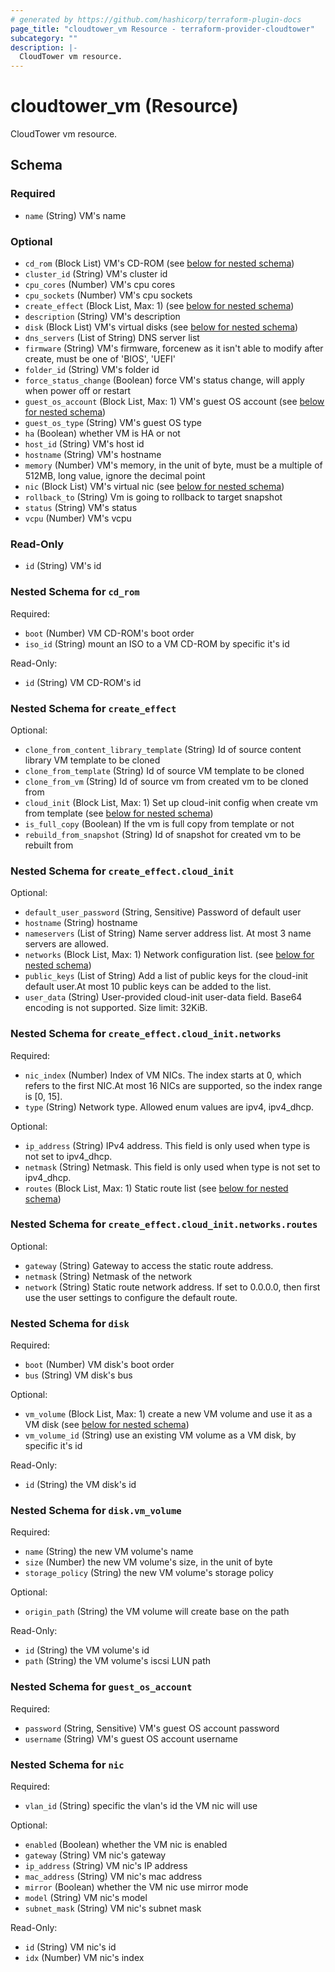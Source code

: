 ```yaml
---
# generated by https://github.com/hashicorp/terraform-plugin-docs
page_title: "cloudtower_vm Resource - terraform-provider-cloudtower"
subcategory: ""
description: |-
  CloudTower vm resource.
---
```


# cloudtower_vm (Resource)

CloudTower vm resource.



<!-- schema generated by tfplugindocs -->
## Schema

### Required

- `name` (String) VM's name

### Optional

- `cd_rom` (Block List) VM's CD-ROM (see [below for nested schema](#nestedblock--cd_rom))
- `cluster_id` (String) VM's cluster id
- `cpu_cores` (Number) VM's cpu cores
- `cpu_sockets` (Number) VM's cpu sockets
- `create_effect` (Block List, Max: 1) (see [below for nested schema](#nestedblock--create_effect))
- `description` (String) VM's description
- `disk` (Block List) VM's virtual disks (see [below for nested schema](#nestedblock--disk))
- `dns_servers` (List of String) DNS server list
- `firmware` (String) VM's firmware, forcenew as it isn't able to modify after create, must be one of 'BIOS', 'UEFI'
- `folder_id` (String) VM's folder id
- `force_status_change` (Boolean) force VM's status change, will apply when power off or restart
- `guest_os_account` (Block List, Max: 1) VM's guest OS account (see [below for nested schema](#nestedblock--guest_os_account))
- `guest_os_type` (String) VM's guest OS type
- `ha` (Boolean) whether VM is HA or not
- `host_id` (String) VM's host id
- `hostname` (String) VM's hostname
- `memory` (Number) VM's memory, in the unit of byte, must be a multiple of 512MB, long value, ignore the decimal point
- `nic` (Block List) VM's virtual nic (see [below for nested schema](#nestedblock--nic))
- `rollback_to` (String) Vm is going to rollback to target snapshot
- `status` (String) VM's status
- `vcpu` (Number) VM's vcpu

### Read-Only

- `id` (String) VM's id

<a id="nestedblock--cd_rom"></a>
### Nested Schema for `cd_rom`

Required:

- `boot` (Number) VM CD-ROM's boot order
- `iso_id` (String) mount an ISO to a VM CD-ROM by specific it's id

Read-Only:

- `id` (String) VM CD-ROM's id


<a id="nestedblock--create_effect"></a>
### Nested Schema for `create_effect`

Optional:

- `clone_from_content_library_template` (String) Id of source content library VM template to be cloned
- `clone_from_template` (String) Id of source VM template to be cloned
- `clone_from_vm` (String) Id of source vm from created vm to be cloned from
- `cloud_init` (Block List, Max: 1) Set up cloud-init config when create vm from template (see [below for nested schema](#nestedblock--create_effect--cloud_init))
- `is_full_copy` (Boolean) If the vm is full copy from template or not
- `rebuild_from_snapshot` (String) Id of snapshot for created vm to be rebuilt from

<a id="nestedblock--create_effect--cloud_init"></a>
### Nested Schema for `create_effect.cloud_init`

Optional:

- `default_user_password` (String, Sensitive) Password of default user
- `hostname` (String) hostname
- `nameservers` (List of String) Name server address list. At most 3 name servers are allowed.
- `networks` (Block List, Max: 1) Network configuration list. (see [below for nested schema](#nestedblock--create_effect--cloud_init--networks))
- `public_keys` (List of String) Add a list of public keys for the cloud-init default user.At most 10 public keys can be added to the list.
- `user_data` (String) User-provided cloud-init user-data field. Base64 encoding is not supported. Size limit: 32KiB.

<a id="nestedblock--create_effect--cloud_init--networks"></a>
### Nested Schema for `create_effect.cloud_init.networks`

Required:

- `nic_index` (Number) Index of VM NICs. The index starts at 0, which refers to the first NIC.At most 16 NICs are supported, so the index range is [0, 15].
- `type` (String) Network type. Allowed enum values are ipv4, ipv4_dhcp.

Optional:

- `ip_address` (String) IPv4 address. This field is only used when type is not set to ipv4_dhcp.
- `netmask` (String) Netmask. This field is only used when type is not set to ipv4_dhcp.
- `routes` (Block List, Max: 1) Static route list (see [below for nested schema](#nestedblock--create_effect--cloud_init--networks--routes))

<a id="nestedblock--create_effect--cloud_init--networks--routes"></a>
### Nested Schema for `create_effect.cloud_init.networks.routes`

Optional:

- `gateway` (String) Gateway to access the static route address.
- `netmask` (String) Netmask of the network
- `network` (String) Static route network address. If set to 0.0.0.0, then first use the user settings to configure the default route.





<a id="nestedblock--disk"></a>
### Nested Schema for `disk`

Required:

- `boot` (Number) VM disk's boot order
- `bus` (String) VM disk's bus

Optional:

- `vm_volume` (Block List, Max: 1) create a new VM volume and use it as a VM disk (see [below for nested schema](#nestedblock--disk--vm_volume))
- `vm_volume_id` (String) use an existing VM volume as a VM disk, by specific it's id

Read-Only:

- `id` (String) the VM disk's id

<a id="nestedblock--disk--vm_volume"></a>
### Nested Schema for `disk.vm_volume`

Required:

- `name` (String) the new VM volume's name
- `size` (Number) the new VM volume's size, in the unit of byte
- `storage_policy` (String) the new VM volume's storage policy

Optional:

- `origin_path` (String) the VM volume will create base on the path

Read-Only:

- `id` (String) the VM volume's id
- `path` (String) the VM volume's iscsi LUN path



<a id="nestedblock--guest_os_account"></a>
### Nested Schema for `guest_os_account`

Required:

- `password` (String, Sensitive) VM's guest OS account password
- `username` (String) VM's guest OS account username


<a id="nestedblock--nic"></a>
### Nested Schema for `nic`

Required:

- `vlan_id` (String) specific the vlan's id the VM nic will use

Optional:

- `enabled` (Boolean) whether the VM nic is enabled
- `gateway` (String) VM nic's gateway
- `ip_address` (String) VM nic's IP address
- `mac_address` (String) VM nic's mac address
- `mirror` (Boolean) whether the VM nic use mirror mode
- `model` (String) VM nic's model
- `subnet_mask` (String) VM nic's subnet mask

Read-Only:

- `id` (String) VM nic's id
- `idx` (Number) VM nic's index
